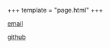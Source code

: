 +++
template = "page.html"
+++

[email](mailto:ben@bdillo.dev)

[github](https://github.com/bdillo)
